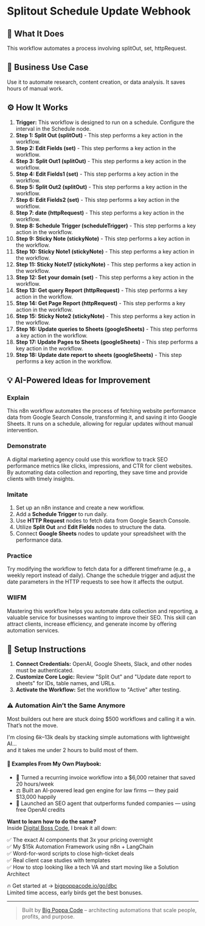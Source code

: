 # Splitout Schedule Update Webhook

## 🚀 What It Does
This workflow automates a process involving splitOut, set, httpRequest.

## 💼 Business Use Case
Use it to automate research, content creation, or data analysis. It saves hours of manual work.

## ⚙️ How It Works
1.  **Trigger:** This workflow is designed to run on a schedule. Configure the interval in the Schedule node.
2. **Step 1: Split Out (splitOut)** - This step performs a key action in the workflow.
3. **Step 2: Edit Fields (set)** - This step performs a key action in the workflow.
4. **Step 3: Split Out1 (splitOut)** - This step performs a key action in the workflow.
5. **Step 4: Edit Fields1 (set)** - This step performs a key action in the workflow.
6. **Step 5: Split Out2 (splitOut)** - This step performs a key action in the workflow.
7. **Step 6: Edit Fields2 (set)** - This step performs a key action in the workflow.
8. **Step 7: date (httpRequest)** - This step performs a key action in the workflow.
9. **Step 8: Schedule Trigger (scheduleTrigger)** - This step performs a key action in the workflow.
10. **Step 9: Sticky Note (stickyNote)** - This step performs a key action in the workflow.
11. **Step 10: Sticky Note1 (stickyNote)** - This step performs a key action in the workflow.
12. **Step 11: Sticky Note17 (stickyNote)** - This step performs a key action in the workflow.
13. **Step 12: Set your domain (set)** - This step performs a key action in the workflow.
14. **Step 13: Get query Report (httpRequest)** - This step performs a key action in the workflow.
15. **Step 14: Get Page Report (httpRequest)** - This step performs a key action in the workflow.
16. **Step 15: Sticky Note2 (stickyNote)** - This step performs a key action in the workflow.
17. **Step 16: Update queries to Sheets (googleSheets)** - This step performs a key action in the workflow.
18. **Step 17: Update Pages to Sheets  (googleSheets)** - This step performs a key action in the workflow.
19. **Step 18: Update date report to sheets (googleSheets)** - This step performs a key action in the workflow.

## 💡 AI-Powered Ideas for Improvement
### Explain
This n8n workflow automates the process of fetching website performance data from Google Search Console, transforming it, and saving it into Google Sheets. It runs on a schedule, allowing for regular updates without manual intervention.

### Demonstrate
A digital marketing agency could use this workflow to track SEO performance metrics like clicks, impressions, and CTR for client websites. By automating data collection and reporting, they save time and provide clients with timely insights.

### Imitate
1. Set up an n8n instance and create a new workflow.
2. Add a **Schedule Trigger** to run daily.
3. Use **HTTP Request** nodes to fetch data from Google Search Console.
4. Utilize **Split Out** and **Edit Fields** nodes to structure the data.
5. Connect **Google Sheets** nodes to update your spreadsheet with the performance data.

### Practice
Try modifying the workflow to fetch data for a different timeframe (e.g., a weekly report instead of daily). Change the schedule trigger and adjust the date parameters in the HTTP requests to see how it affects the output.

### WIIFM
Mastering this workflow helps you automate data collection and reporting, a valuable service for businesses wanting to improve their SEO. This skill can attract clients, increase efficiency, and generate income by offering automation services.

## 🔧 Setup Instructions
1. **Connect Credentials:** OpenAI, Google Sheets, Slack, and other nodes must be authenticated.
2. **Customize Core Logic:** Review "Split Out" and "Update date report to sheets" for IDs, table names, and URLs.
3. **Activate the Workflow:** Set the workflow to "Active" after testing.

### ⚠️ Automation Ain’t the Same Anymore

Most builders out here are stuck doing $500 workflows and calling it a win.  
That’s not the move.  

I'm closing $6k–$13k deals by stacking simple automations with lightweight AI...  
and it takes me under 2 hours to build most of them.

#### 🧠 Examples From My Own Playbook:
- 🔁 Turned a recurring invoice workflow into a $6,000 retainer that saved 20 hours/week  
- ⚖️ Built an AI-powered lead gen engine for law firms — they paid $13,000 happily  
- 🚀 Launched an SEO agent that outperforms funded companies — using free OpenAI credits  

**Want to learn how to do the same?**  
Inside [Digital Boss Code](https://bigpoppacode.io/go/dbc), I break it all down:

✅ The exact AI components that 3x your pricing overnight  
✅ My $15k Automation Framework using n8n + LangChain  
✅ Word-for-word scripts to close high-ticket deals  
✅ Real client case studies with templates  
✅ How to stop looking like a tech VA and start moving like a Solution Architect  

🔥 Get started at → [bigpoppacode.io/go/dbc](https://bigpoppacode.io/go/dbc)  
Limited time access, early birds get the best bonuses.

---
> Built by [Big Poppa Code](https://bigpoppacode.io) – architecting automations that scale people, profits, and purpose.
